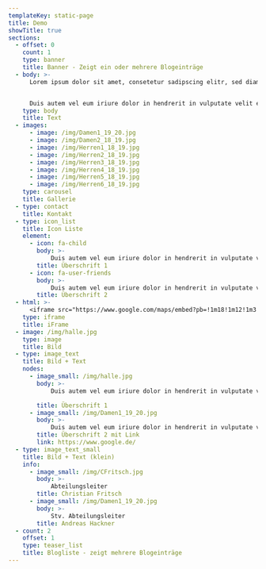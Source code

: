 ```yaml
---
templateKey: static-page
title: Demo
showTitle: true
sections:
  - offset: 0
    count: 1
    type: banner
    title: Banner - Zeigt ein oder mehrere Blogeinträge
  - body: >-
      Lorem ipsum dolor sit amet, consetetur sadipscing elitr, sed diam nonumy eirmod tempor invidunt ut labore et dolore magna aliquyam erat, sed diam voluptua. At vero eos et accusam et justo duo dolores et ea rebum. Stet clita kasd gubergren, no sea takimata sanctus est Lorem ipsum dolor sit amet. Lorem ipsum dolor sit amet, consetetur sadipscing elitr, sed diam nonumy eirmod tempor invidunt ut labore et dolore magna aliquyam erat, sed diam voluptua. At vero eos et accusam et justo duo dolores et ea rebum. Stet clita kasd gubergren, no sea takimata sanctus est Lorem ipsum dolor sit amet. 


      Duis autem vel eum iriure dolor in hendrerit in vulputate velit esse molestie consequat, vel illum dolore eu feugiat nulla facilisis at vero eros et accumsan et iusto odio dignissim qui blandit praesent luptatum zzril delenit augue duis dolore te feugait nulla facilisi. Lorem ipsum dolor sit amet, consectetuer adipiscing elit, sed diam nonummy nibh euismod tincidunt ut laoreet dolore magna aliquam erat volutpat. 
    type: body
    title: Text
  - images:
      - image: /img/Damen1_19_20.jpg
      - image: /img/Damen2_18_19.jpg
      - image: /img/Herren1_18_19.jpg
      - image: /img/Herren2_18_19.jpg
      - image: /img/Herren3_18_19.jpg
      - image: /img/Herren4_18_19.jpg
      - image: /img/Herren5_18_19.jpg
      - image: /img/Herren6_18_19.jpg
    type: carousel
    title: Gallerie
  - type: contact
    title: Kontakt
  - type: icon_list
    title: Icon Liste
    element:
      - icon: fa-child
        body: >-
            Duis autem vel eum iriure dolor in hendrerit in vulputate velit esse molestie consequat, vel illum dolore eu feugiat nulla facilisis at vero eros et accumsan et iusto odio dignissim qui blandit praesent luptatum zzril delenit augue duis dolore te feugait nulla facilisi.
        title: Überschrift 1
      - icon: fa-user-friends
        body: >-
            Duis autem vel eum iriure dolor in hendrerit in vulputate velit esse molestie consequat, vel illum dolore eu feugiat nulla facilisis at vero eros et accumsan et iusto odio dignissim qui blandit praesent luptatum zzril delenit augue duis dolore te feugait nulla facilisi.
        title: Überschrift 2
  - html: >-
      <iframe src="https://www.google.com/maps/embed?pb=!1m18!1m12!1m3!1d346.55202538975664!2d11.827428216546888!3d48.07876043511534!2m3!1f0!2f0!3f0!3m2!1i1024!2i768!4f13.1!3m3!1m2!1s0x479de2c4d8c50477%3A0x1bf345c151363cb!2sTSV%20Zorneding%201920%20e.V.!5e0!3m2!1sde!2sde!4v1569848021782!5m2!1sde!2sde" width="600" height="450" frameborder="0" style="border:0;" allowfullscreen=""></iframe>
    type: iframe
    title: iFrame
  - image: /img/halle.jpg
    type: image
    title: Bild
  - type: image_text
    title: Bild + Text
    nodes:
      - image_small: /img/halle.jpg
        body: >-
            Duis autem vel eum iriure dolor in hendrerit in vulputate velit esse molestie consequat, vel illum dolore eu feugiat nulla facilisis at vero eros et accumsan et iusto odio dignissim qui blandit praesent luptatum zzril delenit augue duis dolore te feugait nulla facilisi.

        title: Überschrift 1
      - image_small: /img/Damen1_19_20.jpg
        body: >-
            Duis autem vel eum iriure dolor in hendrerit in vulputate velit esse molestie consequat, vel illum dolore eu feugiat nulla facilisis at vero eros et accumsan et iusto odio dignissim qui blandit praesent luptatum zzril delenit augue duis dolore te feugait nulla facilisi.
        title: Überschrift 2 mit Link
        link: https://www.google.de/
  - type: image_text_small
    title: Bild + Text (klein)
    info:
      - image_small: /img/CFritsch.jpg
        body: >-
            Abteilungsleiter
        title: Christian Fritsch
      - image_small: /img/Damen1_19_20.jpg
        body: >-
            Stv. Abteilungsleiter
        title: Andreas Hackner
  - count: 2
    offset: 1
    type: teaser_list
    title: Blogliste - zeigt mehrere Blogeinträge 
---
```


